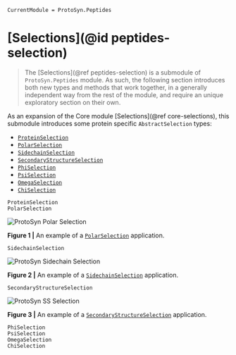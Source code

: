 ```@meta
CurrentModule = ProtoSyn.Peptides
```

# [Selections](@id peptides-selection)

> The [Selections](@ref peptides-selection) is a submodule of `ProtoSyn.Peptides` module. As such, the following section introduces both new types and methods that work together, in a generally independent way from the rest of the module, and require an unique exploratory section on their own.

As an expansion of the Core module [Selections](@ref core-selections), this submodule introduces some protein specific `AbstractSelection` types:

+ [`ProteinSelection`](@ref)
+ [`PolarSelection`](@ref)
+ [`SidechainSelection`](@ref)
+ [`SecondaryStructureSelection`](@ref)
+ [`PhiSelection`](@ref)
+ [`PsiSelection`](@ref)
+ [`OmegaSelection`](@ref)
+ [`ChiSelection`](@ref)

```@docs
ProteinSelection
PolarSelection
```

![ProtoSyn Polar Selection](../../../assets/ProtoSyn-polar-selection.png)

**Figure 1 |** An example of a [`PolarSelection`](@ref) application.

```@docs
SidechainSelection
```

![ProtoSyn Sidechain Selection](../../../assets/ProtoSyn-sidechain-selection.png)

**Figure 2 |** An example of a [`SidechainSelection`](@ref) application.

```@docs
SecondaryStructureSelection
```

![ProtoSyn SS Selection](../../../assets/ProtoSyn-ss-selection.png)

**Figure 3 |** An example of a [`SecondaryStructureSelection`](@ref) application.

```@docs
PhiSelection
PsiSelection
OmegaSelection
ChiSelection
```
